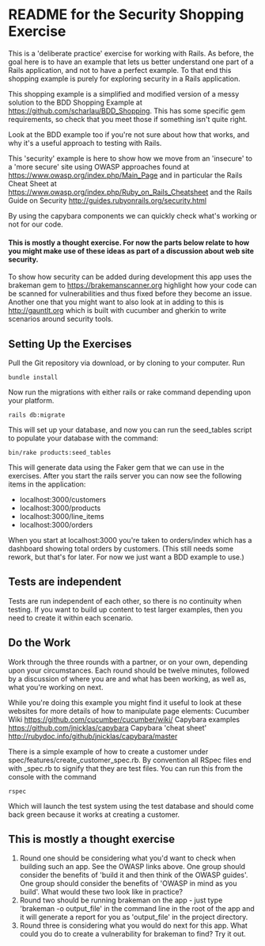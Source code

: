 # README for the Security Shopping Exercise #

This is a 'deliberate practice' exercise for working with Rails. As before, the goal here is to have an example that lets us better understand one part of a Rails application, and not to have a perfect example. To that end this shopping example is purely for exploring security in a Rails application.

This shopping example is a simplified and modified version of a messy solution to the BDD Shopping Example at https://github.com/scharlau/BDD_Shopping. This has some specific gem requirements, so check that you meet those if something isn't quite right.

Look at the BDD example too if you're not sure about how that works, and why it's a useful approach to testing with Rails.

This 'security' example is here to show how we move from an 'insecure' to a 'more secure' site using OWASP approaches found at https://www.owasp.org/index.php/Main_Page and in particular the Rails Cheat Sheet at https://www.owasp.org/index.php/Ruby_on_Rails_Cheatsheet and the Rails Guide on Security http://guides.rubyonrails.org/security.html

By using the capybara components we can quickly check what's working or not for our code.

#### This is mostly a thought exercise. For now the parts below relate to how you might make use of these ideas as part of a discussion about web site security. ####

To show how security can be added during development this app uses the brakeman gem to https://brakemanscanner.org highlight how your code can be scanned for vulnerabilities and thus fixed before they become an issue. Another one that you might want to also look at in adding to this is http://gauntlt.org which is built with cucumber and gherkin to write scenarios around security tools.

## Setting Up the Exercises ##

Pull the Git repository via download, or by cloning to your computer. Run

    bundle install

Now run the migrations with either rails or rake command depending upon your platform.

    rails db:migrate

This will set up your database, and now you can run the seed_tables script to populate your database with the command:

    bin/rake products:seed_tables

This will generate data using the Faker gem that we can use in the exercises.
After you start the rails server you can now see the following items in the application:
* localhost:3000/customers
* localhost:3000/products
* localhost:3000/line_items
* localhost:3000/orders

When you start at localhost:3000 you're taken to orders/index which has a dashboard showing total orders by customers. (This still needs some rework, but that's for later. For now we just want a BDD example to use.)

## Tests are independent ##
Tests are run independent of each other, so there is no continuity when testing. If you want to build up content to test larger examples, then you need to create it within each scenario.

## Do the Work ##

Work through the three rounds with a partner, or on your own, depending upon your circumstances. Each round should be twelve minutes, followed by a discussion of where you are and what has been working, as well as, what you're working on next.

While you're doing this example you might find it useful to look at these websites for more details of how to manipulate page elements:
Cucumber Wiki https://github.com/cucumber/cucumber/wiki/
Capybara examples https://github.com/jnicklas/capybara
Capybara 'cheat sheet' http://rubydoc.info/github/jnicklas/capybara/master

There is a simple example of how to create a customer under spec/features/create_customer_spec.rb. By convention all RSpec files end with \_spec.rb to signify that they are test files. You can run this from the console with the command

    rspec

Which will launch the test system using the test database and should come back green because it works at creating a customer.

## This is mostly a thought exercise ##

1. Round one should be considering what you'd want to check when building such an app. See the OWASP links above. One group should consider the benefits of 'build it and then think of the OWASP guides'. One group should consider the benefits of 'OWASP in mind as you build'. What would these two look like in practice?
2. Round two should be running brakeman on the app - just type 'brakeman -o output_file' in the command line in the root of the app and it will generate a report for you as 'output_file' in the project directory.
3. Round three is considering what you would do next for this app. What could you do to create a vulnerability for brakeman to find? Try it out.
